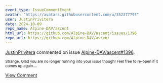 ```yaml
---
event_type: IssueCommentEvent
avatar: "https://avatars.githubusercontent.com/u/35237779?"
user: JustinPrivitera
date: 2024-10-09
repo_name: Alpine-DAV/ascent
html_url: https://github.com/Alpine-DAV/ascent/issues/1396
repo_url: https://github.com/Alpine-DAV/ascent
---
```


<a href='https://github.com/JustinPrivitera' target='_blank'>JustinPrivitera</a> commented on issue <a href='https://github.com/Alpine-DAV/ascent/issues/1396' target='_blank'>Alpine-DAV/ascent#1396</a>.

<small>Strange. Glad you are no longer running into your issue though! Feel free to re-open if it comes up again....</small>

<a href='https://github.com/Alpine-DAV/ascent/issues/1396' target='_blank'>View Comment</a>
